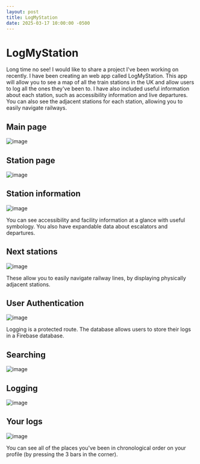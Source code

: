 ```yaml
---
layout: post
title: LogMyStation
date: 2025-03-17 10:00:00 -0500
---
```


# LogMyStation

Long time no see! I would like to share a project I've been working on recently. I have been creating an web app called LogMyStation. This app will allow you to see a map of all the train stations in the UK and allow users to log all the ones they've been to. I have also included useful information about each station, such as accessibility information and live departures. You can also see the adjacent stations for each station, allowing you to easily navigate railways.

## Main page

![image](https://github.com/user-attachments/assets/73ee1830-dad5-4175-883d-73a20e1caedc)

## Station page

![image](https://github.com/user-attachments/assets/53c7b89f-2159-423a-b25e-afe8170222c8)

## Station information

![image](https://github.com/user-attachments/assets/0b11e8dc-07ac-4ac3-a49f-88ea52275248)

You can see accessibility and facility information at a glance with useful symbology. You also have expandable data about escalators and departures.

## Next stations

![image](https://github.com/user-attachments/assets/3caa756c-f128-4f71-a2bd-c5e6596a974f)

These allow you to easily navigate railway lines, by displaying physically adjacent stations.

## User Authentication

![image](https://github.com/user-attachments/assets/3f756ea7-0b36-4bc7-8814-e0458ee15855)

Logging is a protected route. The database allows users to store their logs in a Firebase database.

## Searching

![image](https://github.com/user-attachments/assets/fc0f58b2-3a18-42a8-98f4-6d3cd0282a83)

## Logging

![image](https://github.com/user-attachments/assets/5759079b-aa39-4d50-9a5e-cab094a5f458)

## Your logs

![image](https://github.com/user-attachments/assets/9f25b8a6-4285-4e33-859f-645763f47148)

You can see all of the places you've been in chronological order on your profile (by pressing the 3 bars in the corner). 